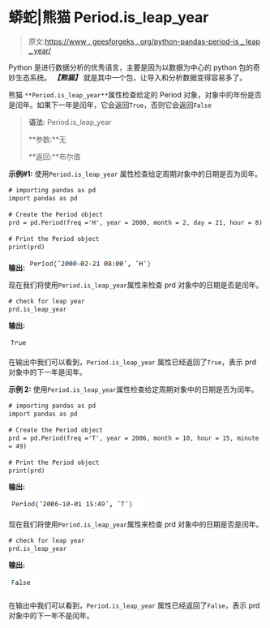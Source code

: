 # 蟒蛇|熊猫 Period.is_leap_year

> 原文:[https://www . geesforgeks . org/python-pandas-period-is _ leap _ year/](https://www.geeksforgeeks.org/python-pandas-period-is_leap_year/)

Python 是进行数据分析的优秀语言，主要是因为以数据为中心的 python 包的奇妙生态系统。 ***【熊猫】*** 就是其中一个包，让导入和分析数据变得容易多了。

熊猫 `**Period.is_leap_year**`属性检查给定的 Period 对象，对象中的年份是否是闰年。如果下一年是闰年，它会返回`True`，否则它会返回`False`

> **语法:** Period.is_leap_year
> 
> **参数:**无
> 
> **返回:**布尔值

**示例#1:** 使用`Period.is_leap_year` 属性检查给定周期对象中的日期是否为闰年。

```
# importing pandas as pd
import pandas as pd

# Create the Period object
prd = pd.Period(freq ='H', year = 2000, month = 2, day = 21, hour = 8)

# Print the Period object
print(prd)
```

**输出:**
![](img/0c8ca02a9a4f9e3a31940ed42198e029.png)

现在我们将使用`Period.is_leap_year`属性来检查 prd 对象中的日期是否是闰年。

```
# check for leap year
prd.is_leap_year
```

**输出:**

![](img/be6e8baed1cbce359f4b0ca3112872f0.png)

在输出中我们可以看到，`Period.is_leap_year` 属性已经返回了`True`，表示 prd 对象中的下一年是闰年。

**示例 2:** 使用`Period.is_leap_year`属性检查给定周期对象中的日期是否为闰年。

```
# importing pandas as pd
import pandas as pd

# Create the Period object
prd = pd.Period(freq ='T', year = 2006, month = 10, hour = 15, minute = 49)

# Print the Period object
print(prd)
```

**输出:**

![](img/68f561dba8f2f27eadb924c51d624034.png)

现在我们将使用`Period.is_leap_year`属性来检查 prd 对象中的日期是否是闰年。

```
# check for leap year
prd.is_leap_year
```

**输出:**

![](img/3bd96fc8fedcfb9aa888c65265ff3020.png)

在输出中我们可以看到，`Period.is_leap_year` 属性已经返回了`False`，表示 prd 对象中的下一年不是闰年。